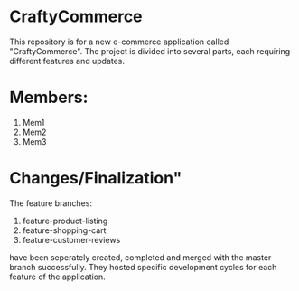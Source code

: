 # CraftyCommerce
This repository is for a new e-commerce application called "CraftyCommerce". The project is divided into several parts, each requiring different features and updates.
# Members:
1. Mem1
2. Mem2
3. Mem3
# Changes/Finalization"
The  feature branches:
1. feature-product-listing
2. feature-shopping-cart
3. feature-customer-reviews
   
have been seperately created, completed and merged with the master branch successfully. They hosted specific development cycles for each feature of the application. 
